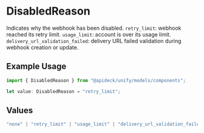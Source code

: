 # DisabledReason

Indicates why the webhook has been disabled. `retry_limit`: webhook reached its retry limit. `usage_limit`: account is over its usage limit. `delivery_url_validation_failed`: delivery URL failed validation during webhook creation or update.

## Example Usage

```typescript
import { DisabledReason } from "@apideck/unify/models/components";

let value: DisabledReason = "retry_limit";
```

## Values

```typescript
"none" | "retry_limit" | "usage_limit" | "delivery_url_validation_failed"
```